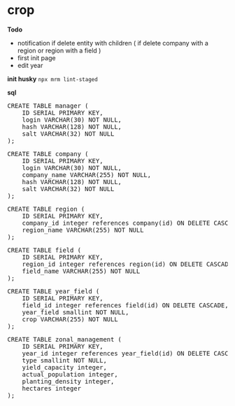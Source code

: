 # crop

**Todo**

 - notification if delete entity with children ( if delete company with a region or region with a field )
 - first init page
 - edit year

**init husky**
`npx mrm lint-staged`

**sql**

<pre>
CREATE TABLE manager (
    ID SERIAL PRIMARY KEY,
    login VARCHAR(30) NOT NULL,
    hash VARCHAR(128) NOT NULL,
    salt VARCHAR(32) NOT NULL
);
</pre>

<pre>
CREATE TABLE company (
    ID SERIAL PRIMARY KEY,
    login VARCHAR(30) NOT NULL,
    company_name VARCHAR(255) NOT NULL,
    hash VARCHAR(128) NOT NULL,
    salt VARCHAR(32) NOT NULL
);
</pre>

<pre>
CREATE TABLE region (
    ID SERIAL PRIMARY KEY,
    company_id integer references company(id) ON DELETE CASCADE,
    region_name VARCHAR(255) NOT NULL
);
</pre>

<pre>
CREATE TABLE field (
    ID SERIAL PRIMARY KEY,
    region_id integer references region(id) ON DELETE CASCADE,
    field_name VARCHAR(255) NOT NULL
);
</pre>

<pre>
CREATE TABLE year_field (
    ID SERIAL PRIMARY KEY,
    field_id integer references field(id) ON DELETE CASCADE,
    year_field smallint NOT NULL,
    crop VARCHAR(255) NOT NULL
);
</pre>

<pre>
CREATE TABLE zonal_management (
    ID SERIAL PRIMARY KEY,
    year_id integer references year_field(id) ON DELETE CASCADE,
    type smallint NOT NULL,
    yield_capacity integer,
    actual_population integer,
    planting_density integer,
    hectares integer
);
</pre>

